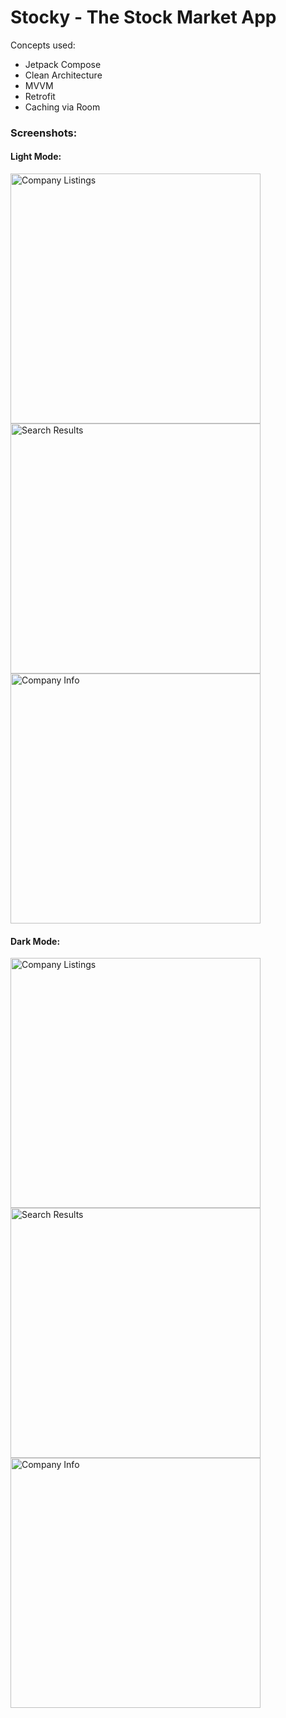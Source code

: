 # Stocky - The Stock Market App

Concepts used:
- Jetpack Compose
- Clean Architecture
- MVVM
- Retrofit
- Caching via Room

### Screenshots:

#### Light Mode:

<img width="400" alt="Company Listings" src="https://user-images.githubusercontent.com/34216257/184494272-57aa3b33-1e88-4490-9be3-29c7c6b11f68.png">

<img width="400" alt="Search Results" src="https://user-images.githubusercontent.com/34216257/184494252-9d8f09b0-1e09-4032-a77f-0165b776e4ac.png">

<img width="400" alt="Company Info" src="https://user-images.githubusercontent.com/34216257/184494214-6df8461b-9977-4ffe-bcb4-70ac2b74e832.png">


#### Dark Mode:
<img width="400" alt="Company Listings" src="https://user-images.githubusercontent.com/34216257/184494126-b60b79a3-0f3d-477d-ba93-d526828e059c.png">

<img width="400" alt="Search Results" src="https://user-images.githubusercontent.com/34216257/184494168-31a38092-7e67-4e1c-b2a7-65fc52417517.png">

<img width="400" alt="Company Info" src="https://user-images.githubusercontent.com/34216257/184494185-4dad9f05-6587-4e06-9509-11fa71198063.png">
